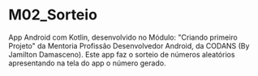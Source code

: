 # M02_Sorteio
App Android com Kotlin, desenvolvido no Módulo: "Criando primeiro Projeto" da Mentoria Profissão Desenvolvedor Android, da CODANS (By Jamilton Damasceno). Este app faz o sorteio de números aleatórios apresentando na tela do app o número gerado.
